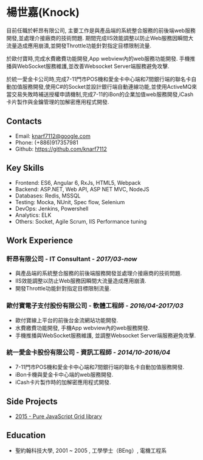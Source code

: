 # 楊世嘉(Knock)

目前任職於軒昂有限公司,
主要工作是與產品端的系統整合服務的前後端web服務開發,並處理介接廠商的技術問題.
期間完成IIS效能調整以防止Web服務因瞬間大流量造成應用崩潰,並開發Throttle功能針對指定目標限制流量.

於歐付寶時,完成水費繳費功能開發,App webview內的web服務功能開發.
手機推播與WebSocket服務維護,並改善Websocket Server端服務避免攻擊.

於統一愛金卡公司時,完成7-11門市POS機和愛金卡中心端和7間銀行端的聯名卡自動加值服務開發,使用C#的Socket並設計銀行端自動連線功能,並使用ActiveMQ來當交易失敗時補送授權申請機制,完成7-11的iBon的企業加值web服務開發,iCash卡片製作與金鑰管理的加解密應用程式開發.

## Contacts

- Email: knarf7112@google.com
- Phone: (+886)917357981
- Github: <https://github.com/knarf7112>

## Key Skills

- Frontend: ES6, Angular 6, RxJs, HTML5, Webpack
- Backend: ASP.NET, Web API, ASP NET MVC, NodeJS
- Databases: Redis, MSSQL
- Testing: Mocka, NUnit, Spec flow, Selenium
- DevOps: Jenkins, Powershell
- Analytics: ELK
- Others: Socket, Agile Scrum, IIS Performance tuning

## Work Experience

### 軒昂有限公司 - IT Consultant - _2017/03-now_
- 與產品端的系統整合服務的前後端服務開發並處理介接廠商的技術問題.
- IIS效能調整以防止Web服務因瞬間大流量造成應用崩潰.
- 開發Throttle功能針對指定目標限制流量.

### 歐付寶電子支付股份有限公司 - 軟體工程師 - _2016/04-2017/03_
- 歐付寶線上平台的前後台金流網站功能開發.
- 水費繳費功能開發, 手機App webview內的web服務開發.
- 手機推播與WebSocket服務維護, 並調整Websocket Server端服務避免攻擊.

### 統一愛金卡股份有限公司 - 資訊工程師 - _2014/10-2016/04_
- 7-11門市POS機和愛金卡中心端和7間銀行端的聯名卡自動加值服務開發.
- iBon卡機與愛金卡中心端的web服務開發.
- iCash卡片製作時的加解密應用程式開發.


## Side Projects

- [2015 - Pure JavaScript Grid library](https://knarf7112.github.io/)

## Education

- 聖約翰科技大學, 2001 ~ 2005 , 工學學士（BEng）, 電機工程系


